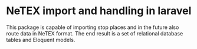 # NeTEX import and handling in laravel

This package is capable of importing stop places and in the future
also route data in NeTEX format. The end result is a set of relational
database tables and Eloquent models.

